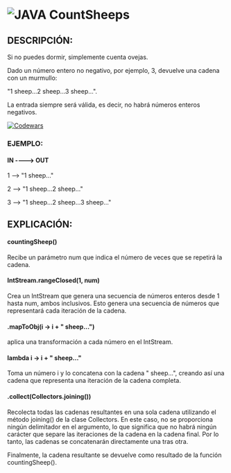 # ![JAVA](https://img.shields.io/badge/Java-ED8B00?style=for-the-badge&logo=openjdk&logoColor=white) CountSheeps

## DESCRIPCIÓN:

Si no puedes dormir, simplemente cuenta ovejas.

Dado un número entero no negativo, por ejemplo, 3, devuelve una cadena con un murmullo:

"1 sheep...2 sheep...3 sheep...".

La entrada siempre será válida, es decir, no habrá números enteros negativos.

[![Codewars](https://img.shields.io/badge/Codewars-B1361E?style=for-the-badge&logo=codewars&logoColor=grey)](https://www.codewars.com/kata/5b077ebdaf15be5c7f000077)

### EJEMPLO:

#### IN ----> OUT
1 --> "1 sheep..."

2 --> "1 sheep...2 sheep..."

3 --> "1 sheep...2 sheep...3 sheep..."

## EXPLICACIÓN:

#### countingSheep()

Recibe un parámetro num que indica el número de veces que se repetirá la cadena.

#### IntStream.rangeClosed(1, num) 

Crea un IntStream que genera una secuencia de números enteros desde 1 hasta num, ambos inclusivos. 
Esto genera una secuencia de números que representará cada iteración de la cadena.

#### .mapToObj(i -> i + " sheep...") 

aplica una transformación a cada número en el IntStream. 

#### lambda i -> i + " sheep..." 

Toma un número i y lo concatena con la cadena " sheep...", creando así una cadena que representa una iteración de la cadena completa.

#### .collect(Collectors.joining()) 

Recolecta todas las cadenas resultantes en una sola cadena utilizando el método joining() de la clase Collectors. 
En este caso, no se proporciona ningún delimitador en el argumento, lo que significa que no habrá ningún carácter que separe las iteraciones de la cadena en la cadena final. 
Por lo tanto, las cadenas se concatenarán directamente una tras otra.

Finalmente, la cadena resultante se devuelve como resultado de la función countingSheep().
